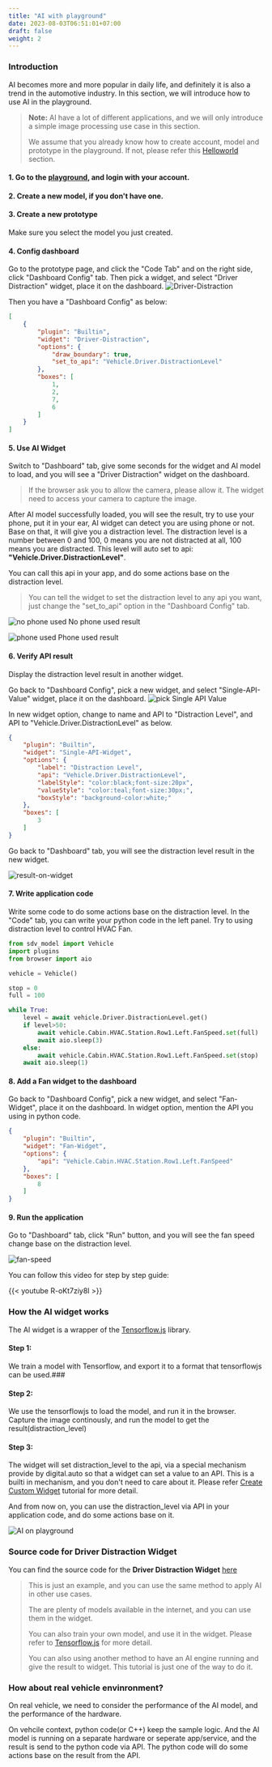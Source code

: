 ```yaml
---
title: "AI with playground"
date: 2023-08-03T06:51:01+07:00
draft: false
weight: 2
---
```


### Introduction
AI becomes more and more popular in daily life, and 
definitely it is also a trend in the automotive industry.
In this section, we will introduce how to use AI in the playground.

> **Note:** AI have a lot of different applications, and we will only introduce a simple image processing use case in this section.
>
> We assume that you already know how to create account, model and prototype in the playground. If not, please refer this [Helloworld](/engaged/helloworld.md) section.



#### 1. Go to the [playground](https://digitalauto.netlify.app/), and login with your account.
#### 2. Create a new model, if you don't have one.
#### 3. Create a new prototype
Make sure you select the model you just created.
#### 4. Config dashboard
Go to the prototype page, and click the "Code Tab" and on the right side, click "Dashboard Config" tab. Then pick a widget, and select "Driver Distraction" widget, place it on the dashboard.
![Driver-Distraction](https://bewebstudio.digitalauto.tech/data/projects/6D9qAxt57P4e/docs_ai/pick-widget-ai.png)

Then you have a "Dashboard Config" as below:

```json
[
    {
        "plugin": "Builtin",
        "widget": "Driver-Distraction",
        "options": {
            "draw_boundary": true,
            "set_to_api": "Vehicle.Driver.DistractionLevel"
        },
        "boxes": [
            1,
            2,
            7,
            6
        ]
    }
]
```

#### 5. Use AI Widget
Switch to "Dashboard" tab, give some seconds for the widget and AI model to load, and you will see a "Driver Distraction" widget on the dashboard. 
> If the browser ask you to allow the camera, please allow it. The widget need to access your camera to capture the image.

After AI model successfully loaded, you will see the result, try to use your phone, put it in your ear, AI widget can detect you are using phone or not. Base on that, it will give you a distraction level.
The distraction level is a number between 0 and 100, 0 means you are not distracted at all, 100 means you are distracted. This level will auto set to api: **"Vehicle.Driver.DistractionLevel"**.

You can call this api in your app, and do some actions base on the distraction level.
> You can tell the widget to set the distraction level to any api you want, just change the "set_to_api" option in the "Dashboard Config" tab.
> 

![no phone used](https://bewebstudio.digitalauto.tech/data/projects/6D9qAxt57P4e/docs_ai/no-phone-used.png)
No phone used result

![phone used](https://bewebstudio.digitalauto.tech/data/projects/6D9qAxt57P4e/docs_ai/phone-used.png)
Phone used result


#### 6. Verify API result
Display the distraction level  result in another widget.

Go back to "Dashboard Config", pick a new widget, and select "Single-API-Value" widget, place it on the dashboard.
![pick Single API Value](https://bewebstudio.digitalauto.tech/data/projects/6D9qAxt57P4e/docs_ai/single-api-widget.png)

In new widget option, change to name and API to "Distraction Level", and API to "Vehicle.Driver.DistractionLevel" as below.

```json
{
    "plugin": "Builtin",
    "widget": "Single-API-Widget",
    "options": {
        "label": "Distraction Level",
        "api": "Vehicle.Driver.DistractionLevel",
        "labelStyle": "color:black;font-size:20px",
        "valueStyle": "color:teal;font-size:30px;",
        "boxStyle": "background-color:white;"
    },
    "boxes": [
        3
    ]
}
```

Go back to "Dashboard" tab, you will see the distraction level result in the new widget.

![result-on-widget](https://bewebstudio.digitalauto.tech/data/projects/6D9qAxt57P4e/docs_ai/result-on-new-widget.png)

#### 7. Write application code
Write some code to do some actions base on the distraction level. In the "Code" tab, you can write your python code in the left panel.
Try to using distraction level to control HVAC Fan.

```python
from sdv_model import Vehicle
import plugins
from browser import aio

vehicle = Vehicle()

stop = 0
full = 100

while True:
    level = await vehicle.Driver.DistractionLevel.get()
    if level>50:
        await vehicle.Cabin.HVAC.Station.Row1.Left.FanSpeed.set(full)
        await aio.sleep(3)
    else:
        await vehicle.Cabin.HVAC.Station.Row1.Left.FanSpeed.set(stop)
    await aio.sleep(1)
``` 

#### 8. Add a Fan widget to the dashboard

Go back to "Dashboard Config", pick a new widget, and select "Fan-Widget", place it on the dashboard.
In widget option, mention the API you using in python code.
```json
{
    "plugin": "Builtin",
    "widget": "Fan-Widget",
    "options": {
        "api": "Vehicle.Cabin.HVAC.Station.Row1.Left.FanSpeed"
    },
    "boxes": [
        8
    ]
}
```

#### 9. Run the application
Go to "Dashboard" tab, click "Run" button, and you will see the fan speed change base on the distraction level.

![fan-speed](https://bewebstudio.digitalauto.tech/data/projects/6D9qAxt57P4e/docs_ai/fan-speed.png)

You can follow this video for step by step guide:

{{< youtube R-oKt7ziy8I >}}


### How the AI widget works

The AI widget is a wrapper of the [Tensorflow.js](https://www.tensorflow.org/js) library.

#### Step 1: 
We train a model with Tensorflow, and export it to a format that tensorflowjs can be used.###
#### Step 2: 
We use the tensorflowjs to load the model, and run it in the browser. Capture the image continously, and run the model to get the result(distraction_level)
#### Step 3:
The widget will set distraction_level to the api, via a special mechanism provide by digital.auto so that a widget can set a value to an API. This is a builti in mechanism, and you don't need to care about it. Please refer [Create Custom Widget](/engaged/create_custom_widget.md) tutorial for more detail.

And from now on, you can use the distraction_level via API in your application code, and do some actions base on it.

![AI on playground](https://bewebstudio.digitalauto.tech/data/projects/6D9qAxt57P4e/docs_ai/AI-On-Playground.png)

### Source code for Driver Distraction Widget

You can find the source code for the **Driver Distraction Widget** [here](https://studio.digitalauto.tech/project/Xnu8FkkYq1O7)


> This is just an example, and you can use the same method to apply AI in other use cases.
> 
> The are plenty of models available in the internet, and you can use them in the widget.
>
> You can also train your own model, and use it in the widget. Please refer to [Tensorflow.js](https://www.tensorflow.org/js) for more detail.
>
> You can also using another method to have an AI engine running and give the result to widget. This tutorial is just one of the way to do it.
>

### How about real vehicle envinronment?
On real vehicle, we need to consider the performance of the AI model, and the performance of the hardware. 

On vehcile context, python code(or C++) keep the sample logic. And the AI model is running on a separate hardware or seperate app/service, and the result is send to the python code via API. The python code will do some actions base on the result from the API.
